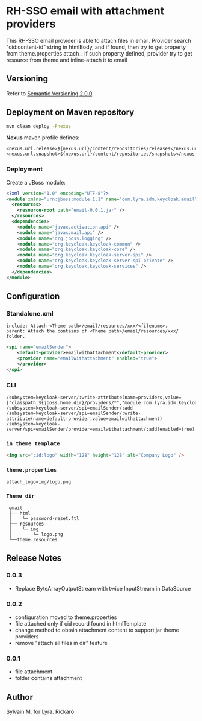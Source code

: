 # RH-SSO email with attachment providers

This RH-SSO email provider is able to attach files in email. 
Provider search "cid:content-id" string in htmlBody, and if found, then try to get property from theme.properties
attach_<content-id>. If such property defined, provider try to get resource from theme and inline-attach it to email

## Versioning

Refer to [Semantic Versioning 2.0.0](http://semver.org/).

## Deployment on Maven repository

 ```bash
 mvn clean deploy -Pnexus
 ```
**Nexus** maven profile defines:

    <nexus.url.release>${nexus.url}/content/repositories/releases</nexus.url.release>
    <nexus.url.snapshot>${nexus.url}/content/repositories/snapshots</nexus.url.snapshot>


### Deployment

Create a JBoss module:

```xml
<?xml version="1.0" encoding="UTF-8"?>
<module xmlns="urn:jboss:module:1.1" name="com.lyra.idm.keycloak.email">
  <resources>
    <resource-root path="email-0.0.1.jar" />
  </resources>
  <dependencies>
    <module name="javax.activation.api" />
	<module name="javax.mail.api" />
    <module name="org.jboss.logging" />
    <module name="org.keycloak.keycloak-common" />
    <module name="org.keycloak.keycloak-core" />
    <module name="org.keycloak.keycloak-server-spi" />
    <module name="org.keycloak.keycloak-server-spi-private" />
    <module name="org.keycloak.keycloak-services" />
  </dependencies>
</module>
```

## Configuration

### Standalone.xml

    include: Attach <Theme path>/email/resources/xxx/<filename>.
    parent: Attach the contains of <Theme path>/email/resources/xxx/ folder.

```xml
<spi name="emailSender">
    <default-provider>emailwithattachment</default-provider>
    <provider name="emailwithattachment" enabled="true">
    </provider>
</spi>
```

### CLI

```
/subsystem=keycloak-server/:write-attribute(name=providers,value=["classpath:${jboss.home.dir}/providers/*","module:com.lyra.idm.keycloak.email:0.0.1"])
/subsystem=keycloak-server/spi=emailSender/:add
/subsystem=keycloak-server/spi=emailSender/:write-attribute(name=default-provider,value=emailwithattachment)
/subsystem=keycloak-server/spi=emailSender/provider=emailwithattachment/:add(enabled=true)
```

### `in theme template`
```html
<img src="cid:logo" width="128" height="128" alt="Company Logo" />
```

### `theme.properties`
```
attach_logo=img/logo.png
```

### `Theme dir`
```
 email
 ├── html
 │    └─ password-reset.ftl
 ├── resources
 │    └─ img
 │        └─ logo.png
 └──theme.resources
```
## Release Notes

### 0.0.3

* Replace ByteArrayOutputStream with twice InputStream in DataSource

### 0.0.2

* configuration moved to theme.properties
* file attached only if cid record found in htmlTemplate
* change method to obtain attachment content to support jar theme providers
* remove "attach all files in dir" feature

### 0.0.1

* file attachment
* folder contains attachment

## Author

Sylvain M. for [Lyra](https://lyra.com).
Rickaro


